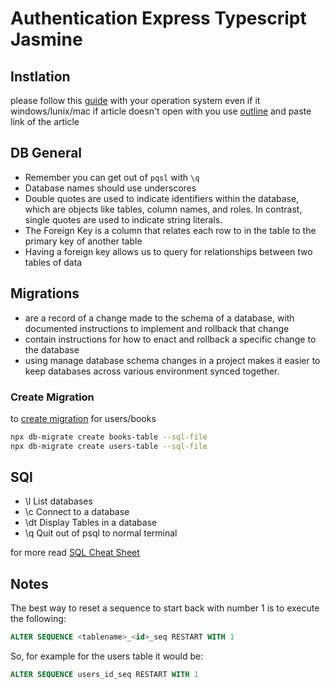 # Authentication Express Typescript Jasmine

## Instlation 

please follow this [guide](https://medium.com/@dan.chiniara/installing-postgresql-for-windows-7ec8145698e3) with your operation system even if it windows/lunix/mac if article doesn't open with you use [outline](https://outline.com/) and paste link of the article

## DB General

- Remember you can get out of `pqsl` with `\q`
- Database names should use underscores
- Double quotes are used to indicate identifiers within the database, which are objects like tables, column names, and roles. In contrast, single quotes are used to indicate string literals.
- The Foreign Key is a column that relates each row to in the table to the primary key of another table
- Having a foreign key allows us to query for relationships between two tables of data

## Migrations

- are a record of a change made to the schema of a database, with documented instructions to implement and rollback that change
- contain instructions for how to enact and rollback a specific change to the database
- using manage database schema changes in a project makes it easier to keep databases across various environment synced together.

### Create Migration

to [create migration](https://db-migrate.readthedocs.io/en/latest/Getting%20Started/commands/#create) for users/books 

```bash
npx db-migrate create books-table --sql-file
npx db-migrate create users-table --sql-file
```

## SQl 

- \l List databases
- \c Connect to a database
- \dt Display Tables in a database
- \q Quit out of psql to normal terminal

for more read [SQL Cheat Sheet](https://dataschool.com/learn-sql/meta-commands-in-psql/)

## Notes 

The best way to reset a sequence to start back with number 1 is to execute the following:

```sql 
ALTER SEQUENCE <tablename>_<id>_seq RESTART WITH 1
```

So, for example for the users table it would be:

```sql 
ALTER SEQUENCE users_id_seq RESTART WITH 1
```